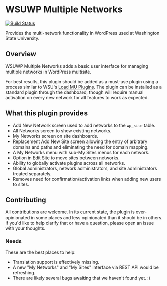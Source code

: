 # WSUWP Multiple Networks

[![Build Status](https://travis-ci.org/washingtonstateuniversity/WSUWP-Plugin-Multiple-Networks.svg?branch=master)](https://travis-ci.org/washingtonstateuniversity/WSUWP-Plugin-Multiple-Networks)

Provides the multi-network functionality in WordPress used at Washington State University.

## Overview

WSUWP Multiple Networks adds a basic user interface for managing multiple networks in WordPress multisite.

For best results, this plugin should be added as a must-use plugin using a process similar to WSU's [Load MU Plugins](https://github.com/washingtonstateuniversity/WSUWP-Plugin-Load-MU-Plugins/blob/master/wsuwp-load-mu-plugins.php). The plugin can be installed as a standard plugin through the dashboard, though will require manual activation on every new network for all features to work as expected.

## What this plugin provides

* Add New Network screen used to add networks to the `wp_site` table.
* All Networks screen to show existing networks.
* My Networks screen on site dashboards.
* Replacement Add New Site screen allowing the entry of arbitrary domains and paths and eliminating the need for domain mapping.
* A My Networks menu with sub-My Sites menus for each network.
* Option in Edit Site to move sites between networks.
* Ability to globally activate plugins across all networks.
* Global administrators, network administrators, and site administrators treated separately.
* Removes need for confirmation/activation links when adding new users to sites.

## Contributing

All contributions are welcome. In its current state, the plugin is over-opinionated in some places and less opinionated than it should be in others. If you'd like to help clarify that or have a question, please open an issue with your thoughts.

### Needs

These are the best places to help:

* Translation support is effectively missing.
* A new "My Networks" and "My Sites" interface via REST API would be refreshing.
* There are likely several bugs awaiting that we haven't found yet. :)
